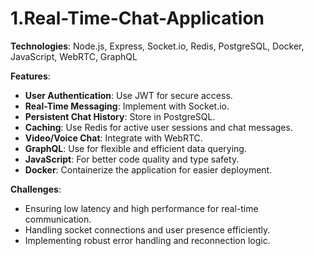 # 1.Real-Time-Chat-Application

**Technologies**: Node.js, Express, Socket.io, Redis, PostgreSQL, Docker, JavaScript, WebRTC, GraphQL

**Features**:
- **User Authentication**: Use JWT for secure access.
- **Real-Time Messaging**: Implement with Socket.io.
- **Persistent Chat History**: Store in PostgreSQL.
- **Caching**: Use Redis for active user sessions and chat messages.
- **Video/Voice Chat**: Integrate with WebRTC.
- **GraphQL**: Use for flexible and efficient data querying.
- **JavaScript**: For better code quality and type safety.
- **Docker**: Containerize the application for easier deployment.

**Challenges**:
- Ensuring low latency and high performance for real-time communication.
- Handling socket connections and user presence efficiently.
- Implementing robust error handling and reconnection logic.
